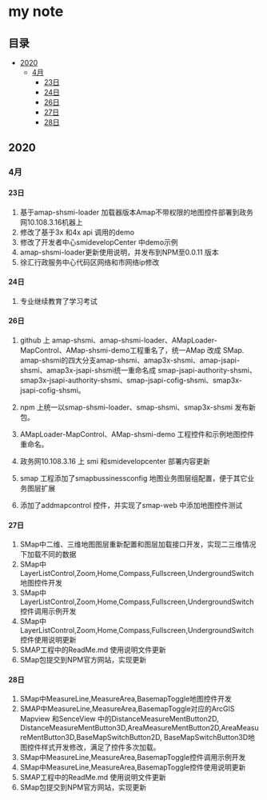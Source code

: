 # my note

## 目录
- [2020](#2020)
  - [4月](#4月)
    - [23日](#23日)
    - [24日](#24日)
    - [26日](#26日)
    - [27日](#27日)
    - [28日](#28日)


## 2020
### 4月
#### 23日
1. 基于amap-shsmi-loader 加载器版本Amap不带权限的地图控件部署到政务网10.108.3.16机器上
2. 修改了基于3x 和4x api 调用的demo
3. 修改了开发者中心smidevelopCenter 中demo示例
4. amap-shsmi-loader更新使用说明，并发布到NPM至0.0.11 版本
5. 徐汇行政服务中心代码区网络和市网络ip修改

#### 24日
1. 专业继续教育了学习考试

#### 26日
1. github 上 amap-shsmi、amap-shsmi-loader、AMapLoader-MapControl、AMap-shsmi-demo工程重名了，统一AMap 改成 SMap. amap-shsmi的四大分支amap-shsmi、amap3x-shsmi、amap-jsapi-shsmi、amap3x-jsapi-shsmi统一重命名成 smap-jsapi-authority-shsmi、smap3x-jsapi-authority-shsmi、smap-jsapi-cofig-shsmi、smap3x-jsapi-cofig-shsmi。

2. npm 上统一以smap-shsmi-loader、smap-shsmi、smap3x-shsmi 发布新包。

3. AMapLoader-MapControl、AMap-shsmi-demo 工程控件和示例地图控件重命名。

4. 政务网10.108.3.16 上 smi 和smidevelopcenter 部署内容更新

5. smap 工程添加了smapbussinessconfig 地图业务图层组配置，便于其它业务图层扩展

6. 添加了addmapcontrol 控件，并实现了smap-web 中添加地图控件测试


#### 27日
1.  SMap中二维、三维地图图层重新配置和图层加载接口开发，实现二三维情况下加载不同的数据
2.  SMap中LayerListControl,Zoom,Home,Compass,Fullscreen,UndergroundSwitch地图控件开发
3.  SMap中LayerListControl,Zoom,Home,Compass,Fullscreen,UndergroundSwitch控件调用示例开发
4.  SMap中LayerListControl,Zoom,Home,Compass,Fullscreen,UndergroundSwitch控件使用说明更新
5.  SMAP工程中的ReadMe.md 使用说明文件更新
6.  SMap包提交到NPM官方网站，实现更新


#### 28日
1.  SMap中MeasureLine,MeasureArea,BasemapToggle地图控件开发
2.  SMAP中MeasureLine,MeasureArea,BasemapToggle对应的ArcGIS Mapview 和SenceView 中的DistanceMeasureMentButton2D,
    DistanceMeasureMentButton3D,AreaMeasureMentButton2D,AreaMeasureMentButton3D,BaseMapSwitchButton2D,
    BaseMapSwitchButton3D地图控件样式开发修改，满足了控件多次加载。
3.  SMap中MeasureLine,MeasureArea,BasemapToggle控件调用示例开发
4.  SMap中MeasureLine,MeasureArea,BasemapToggle控件使用说明更新
5.  SMAP工程中的ReadMe.md 使用说明文件更新
6.  SMap包提交到NPM官方网站，实现更新